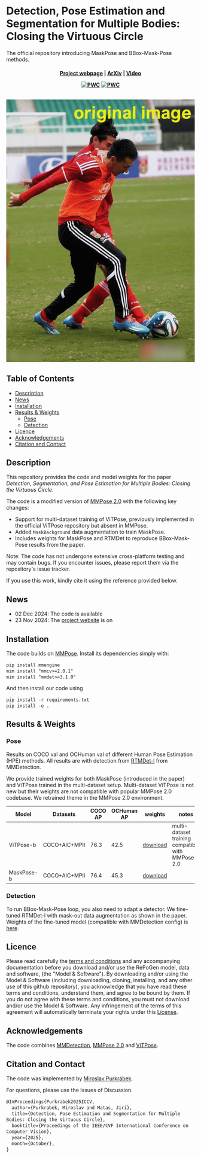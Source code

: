 <!-- omit in toc -->
# Detection, Pose Estimation and Segmentation for Multiple Bodies: Closing the Virtuous Circle

The official repository introducing MaskPose and BBox-Mask-Pose methods.

<h4 align="center">
  <a href="https://mirapurkrabek.github.io/BBox-Mask-Pose/">Project webpage</a> |
  <a href="https://arxiv.org/abs/2307.06737">ArXiv</a> | 
  <a href="https://youtu.be/U05yUP4b2LQ">Video</a>
  
  <br/>
  
  [![PWC](https://img.shields.io/endpoint.svg?url=https://paperswithcode.com/badge/detection-pose-estimation-and-segmentation-1/2d-human-pose-estimation-on-ochuman)](https://paperswithcode.com/sota/2d-human-pose-estimation-on-ochuman?p=detection-pose-estimation-and-segmentation-1)
  [![PWC](https://img.shields.io/endpoint.svg?url=https://paperswithcode.com/badge/detection-pose-estimation-and-segmentation-1/human-instance-segmentation-on-ochuman)](https://paperswithcode.com/sota/human-instance-segmentation-on-ochuman?p=detection-pose-estimation-and-segmentation-1)

  <br/>
  <img src="images/004806_BMP.gif" alt="BBox-Mask-Pose loop">
</h4>

<!-- omit in toc -->
## Table of Contents
- [Description](#description)
- [News](#news)
- [Installation](#installation)
- [Results \& Weights](#results--weights)
  - [Pose](#pose)
  - [Detection](#detection)
- [Licence](#licence)
- [Acknowledgements](#acknowledgements)
- [Citation and Contact](#citation-and-contact)


## Description

This repository provides the code and model weights for the paper *Detection, Segmentation, and Pose Estimation for Multiple Bodies: Closing the Virtuous Circle*.

The code is a modified version of [MMPose 2.0](https://github.com/open-mmlab/mmpose) with the following key changes:
- Support for multi-dataset training of ViTPose, previously implemented in the official ViTPose repository but absent in MMPose.
- Added `MaskBackground` data augmentation to train MaskPose.
- Includes weights for MaskPose and RTMDet to reproduce BBox-Mask-Pose results from the paper.

Note: The code has not undergone extensive cross-platform testing and may contain bugs. If you encounter issues, please report them via the repository's issue tracker.

If you use this work, kindly cite it using the reference provided below.

## News

- 02 Dec 2024: The code is available
- 23 Nov 2024: The [project website](https://MiraPurkrabek.github.io/BBox-Mask-Pose) is on


## Installation
  
The code builds on [MMPose](https://github.com/open-mmlab/mmpose). Install its dependencies simply with:

```console
pip install mmengine
mim install "mmcv>=2.0.1"
mim install "mmdet>=3.1.0"
```

And then install our code using 

```console
pip install -r requirements.txt
pip install -e .
```

## Results & Weights

### Pose

Results on COCO val and OCHuman val of different Human Pose Estimation (HPE) methods. All results are with detection from [RTMDet-l](https://github.com/open-mmlab/mmdetection/tree/main/configs/rtmdet) from MMDetection.

We provide trained weights for both MaskPose (introduced in the paper) and ViTPose trained in the multi-dataset setup. Multi-dataset ViTPose is not new but their weights are not compatible with popular MMPose 2.0 codebase. We retrained theme in the MMPose 2.0 environment. 

| Model      | Datasets      | COCO AP | OCHuman AP | weights | notes                                             |
| ---------- | ------------- | ------- | ---------- | ------- | ------------------------------------------------- |
| ViTPose-b  | COCO+AIC+MPII | 76.3    | 42.5       | [download](https://drive.google.com/file/d/1Y6kSpl-RkdYtv9vsCogZpQW1RWyPKzwS/view?usp=sharing)    | multi-dataset training compatible with MMPose 2.0 |
| MaskPose-b | COCO+AIC+MPII | 76.4    | 45.3       | [download](https://drive.google.com/file/d/1aq8eVxDH8yMIDiH66neXQXE6_lCWfGb0/view?usp=sharing)    |                                                   |

### Detection

To run BBox-Mask-Pose loop, you also need to adapt a detector. We fine-tuned RTMDet-l with mask-out data augmentation as shown in the paper. Weights of the fine-tuned model (compatible with MMDetection config) is [here](https://drive.google.com/file/d/1edMVlIgxT0E3lAYtgKipjWhfOmMfFepR/view?usp=sharing). 


## Licence

Please read carefully the [terms and conditions](./LICENSE) and any accompanying documentation before you download and/or use the RePoGen model, data and software, (the "Model & Software"). By downloading and/or using the Model & Software (including downloading, cloning, installing, and any other use of this github repository), you acknowledge that you have read these terms and conditions, understand them, and agree to be bound by them. If you do not agree with these terms and conditions, you must not download and/or use the Model & Software. Any infringement of the terms of this agreement will automatically terminate your rights under this [License](./LICENSE).

## Acknowledgements

The code combines [MMDetection](https://github.com/open-mmlab/mmdetection), [MMPose 2.0](https://github.com/open-mmlab/mmpose) and [ViTPose](https://github.com/ViTAE-Transformer/ViTPose).

## Citation and Contact

The code was implemented by [Miroslav Purkrábek]([htt]https://mirapurkrabek.github.io/).

For questions, please use the Issues of Discussion.

```
@InProceedings{Purkrabek2025ICCV,
  author={Purkrabek, Miroslav and Matas, Jiri},
  title={Detection, Pose Estimation and Segmentation for Multiple Bodies: Closing the Virtuous Circle}, 
  booktitle={Proceedings of the IEEE/CVF International Conference on Computer Vision},
  year={2025},
  month={October},
}
```
